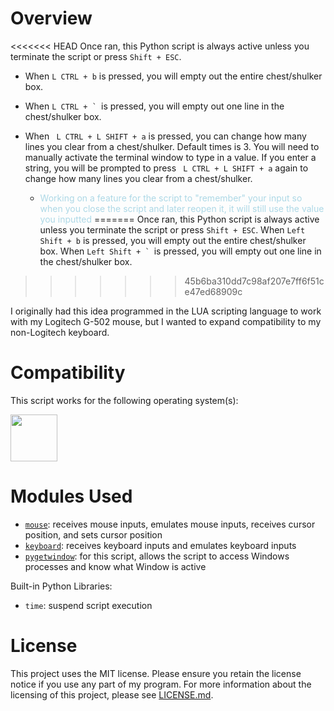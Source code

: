 # Overview

<<<<<<< HEAD
Once ran, this Python script is always active unless you terminate the script or press ```Shift + ESC```.  

- When ```L CTRL + b``` is pressed, you will empty out the entire chest/shulker box.  
- When ```L CTRL + ` ```is pressed, you will empty out one line in the chest/shulker box.
- When ``` L CTRL + L SHIFT + a``` is pressed, you can change how many lines you clear from a chest/shulker.  Default times is 3.  You will need to manually activate the terminal window to type in a value.  If you enter a string, you will be prompted to press ``` L CTRL + L SHIFT + a``` again to change how many lines you clear from a chest/shulker.

    - <span style="color: lightblue">Working on a feature for the script to "remember" your input so when you close the script and later reopen it, it will still use the value you inputted</span>
=======
Once ran, this Python script is always active unless you terminate the script or press ```Shift + ESC```.  When ```Left Shift + b``` is pressed, you will empty out the entire chest/shulker box.  When ```Left Shift + ` ```is pressed, you will empty out one line in the chest/shulker box.
>>>>>>> 45b6ba310dd7c98af207e7ff6f51ce47ed68909c

I originally had this idea programmed in the LUA scripting language to work with my Logitech G-502 mouse, but I wanted to expand compatibility to my non-Logitech keyboard.

# Compatibility

This script works for the following operating system(s):

<img src="https://upload.wikimedia.org/wikipedia/commons/b/b6/Cropped-Windows10-icon.png" width=75px>

# Modules Used 

- [```mouse```](https://pypi.org/project/mouse/): receives mouse inputs, emulates mouse inputs, receives cursor position, and sets cursor position
- [```keyboard```](https://pypi.org/project/keyboard/): receives keyboard inputs and emulates keyboard inputs
- [```pygetwindow```](https://pypi.org/project/PyGetWindow/): for this script, allows the script to access Windows processes and know what Window is active

Built-in Python Libraries:

- ```time```: suspend script execution

# License

This project uses the MIT license. Please ensure you retain the license notice if you use any part of my program. For more information about the licensing of this project, please see [LICENSE.md](LICENSE.md).
